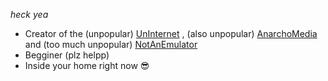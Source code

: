 *heck yea*

- Creator of the (unpopular) [UnInternet](https://uninternet.github.io/) , (also unpopular) [AnarchoMedia](https://anarchomedia.github.io) and (too much unpopular) [NotAnEmulator](https://NotAnEmulator.github.io)
- Begginer (plz helpp)
- Inside your home right now 😎

